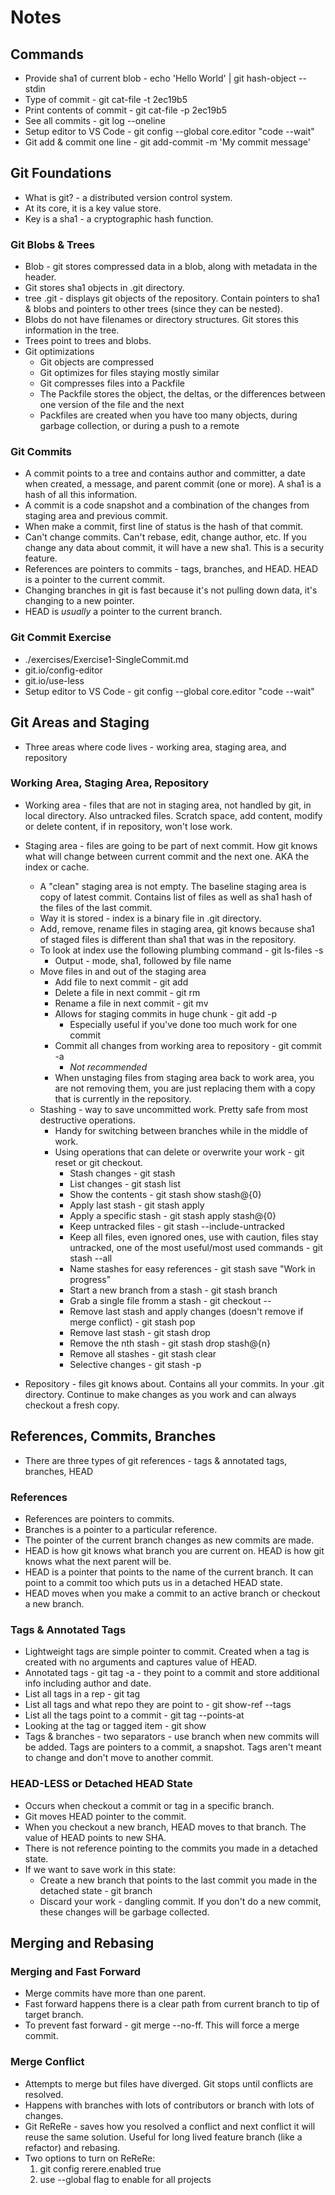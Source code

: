 # Notes

## Commands
- Provide sha1 of current blob - echo 'Hello World' | git hash-object --stdin
- Type of commit - git cat-file -t 2ec19b5
- Print contents of commit - git cat-file -p 2ec19b5
- See all commits - git log --oneline
- Setup editor to VS Code - git config --global core.editor "code --wait"
- Git add & commit one line - git add-commit -m 'My commit message'

## Git Foundations
- What is git? - a distributed version control system.
- At its core, it is a key value store.
- Key is a sha1 - a cryptographic hash function.

### Git Blobs & Trees
- Blob - git stores compressed data in a blob, along with metadata in the header.
- Git stores sha1 objects in .git directory. 
- tree .git - displays git objects of the repository. Contain pointers to sha1 & blobs and pointers to other trees (since they can be nested).
- Blobs do not have filenames or directory structures. Git stores this information in the tree.
- Trees point to trees and blobs.
- Git optimizations
    - Git objects are compressed
    - Git optimizes for files staying mostly similar
    - Git compresses files into a Packfile
    - The Packfile stores the object, the deltas, or the differences between one version of the file and the next
    - Packfiles are created when you have too many objects, during garbage collection, or during a push to a remote

### Git Commits
- A commit points to a tree and contains author and committer, a date when created, a message, and parent commit (one or more). A sha1 is a hash of all this information.
- A commit is a code snapshot and a combination of the changes from staging area and previous commit.
- When make a commit, first line of status is the hash of that commit.
- Can't change commits. Can't rebase, edit, change author, etc. If you change any data about commit, it will have a new sha1. This is a security feature. 
- References are pointers to commits - tags, branches, and HEAD. HEAD is a pointer to the current commit.
- Changing branches in git is fast because it's not pulling down data, it's changing to a new pointer.
- HEAD is *usually* a pointer to the current branch.

### Git Commit Exercise
- ./exercises/Exercise1-SingleCommit.md
- git.io/config-editor
- git.io/use-less
- Setup editor to VS Code - git config --global core.editor "code --wait"

## Git Areas and Staging
- Three areas where code lives - working area, staging area, and repository

### Working Area, Staging Area, Repository
- Working area - files that are not in staging area, not handled by git, in local directory. Also untracked files. Scratch space, add content, modify or delete content, if in repository, won't lose work.

- Staging area - files are going to be part of next commit. How git knows what will change between current commit and the next one. AKA the index or cache.
    - A "clean" staging area is not empty. The baseline staging area is copy of latest commit. Contains list of files as well as sha1 hash of the files of the last commit.
    - Way it is stored - index is a binary file in .git directory. 
    - Add, remove, rename files in staging area, git knows because sha1 of staged files is different than sha1 that was in the repository. 
    - To look at index use the following plumbing command - git ls-files -s
        - Output - mode, sha1, followed by file name
    - Move files in and out of the staging area
        - Add file to next commit - git add <file>
        - Delete a file in next commit - git rm <file>
        - Rename a file in next commit - git mv <file>
        - Allows for staging commits in huge chunk - git add -p
            - Especially useful if you've done too much work for one commit
        - Commit all changes from working area to repository - git commit -a
            - *Not recommended*
        - When unstaging files from staging area back to work area, you are not removing them, you are just replacing them with a copy that is currently in the repository.
    - Stashing - way to save uncommitted work. Pretty safe from most destructive operations.
        - Handy for switching between branches while in the middle of work.
        - Using operations that can delete or overwrite your work - git reset or git checkout.
            - Stash changes - git stash
            - List changes - git stash list
            - Show the contents - git stash show stash@{0}
            - Apply last stash - git stash apply
            - Apply a specific stash - git stash apply stash@{0}
            - Keep untracked files - git stash --include-untracked
            - Keep all files, even ignored ones, use with caution, files stay untracked, one of the most useful/most used commands - git stash --all
            - Name stashes for easy references - git stash save "Work in progress"
            - Start a new branch from a stash - git stash branch <optional branch name>
            - Grab a single file fromm a stash - git checkout <stash name> -- <filename>
            - Remove last stash and apply changes (doesn't remove if merge conflict) - git stash pop
            - Remove last stash - git stash drop
            - Remove the nth stash - git stash drop stash@{n}
            - Remove all stashes - git stash clear
            - Selective changes - git stash -p

- Repository - files git knows about. Contains all your commits. In your .git directory. Continue to make changes as you work and can always checkout a fresh copy. 

## References, Commits, Branches
- There are three types of git references - tags & annotated tags, branches, HEAD

### References
- References are pointers to commits.
- Branches is a pointer to a particular reference.
- The pointer of the current branch changes as new commits are made.
- HEAD is how git knows what branch you are current on. HEAD is how git knows what the next parent will be.
- HEAD is a pointer that points to the name of the current branch. It can point to a commit too which puts us in a detached HEAD state. 
- HEAD moves when you make a commit to an active branch or checkout a new branch. 

### Tags & Annotated Tags
- Lightweight tags are simple pointer to commit. Created when a tag is created with no arguments and captures value of HEAD.
- Annotated tags - git tag -a - they point to a commit and store additional info including author and date.
- List all tags in a rep - git tag
- List all tags and what repo they are point to - git show-ref --tags
- List all the tags point to a commit - git tag --points-at <commit>
- Looking at the tag or tagged item - git show <tag-name>
- Tags & branches - two separators - use branch when new commits will be added. Tags are pointers to a commit, a snapshot. Tags aren't meant to change and don't move to another commit.

### HEAD-LESS or Detached HEAD State
- Occurs when checkout a commit or tag in a specific branch.
- Git moves HEAD pointer to the commit. 
- When you checkout a new branch, HEAD moves to that branch. The value of HEAD points to new SHA.
- There is not reference pointing to the commits you made in a detached state.
- If we want to save work in this state:
    - Create a new branch that points to the last commit you made in the detached state - git branch <new-branch-name> <commit>
    - Discard your work - dangling commit. If you don't do a new commit, these changes will be garbage collected.

## Merging and Rebasing

### Merging and Fast Forward
- Merge commits have more than one parent. 
- Fast forward happens there is a clear path from current branch to tip of target branch.
- To prevent fast forward - git merge --no-ff. This will force a merge commit.

### Merge Conflict
- Attempts to merge but files have diverged. Git stops until conflicts are resolved.
- Happens with branches with lots of contributors or branch with lots of changes.
- Git ReReRe - saves how you resolved a conflict and next conflict it will reuse the same solution. Useful for long lived feature branch (like a refactor) and rebasing.
- Two options to turn on ReReRe:
    1. git config rerere.enabled true
    2. use --global flag to enable for all projects